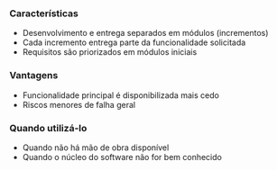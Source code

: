 ### Características
- Desenvolvimento e entrega separados em módulos (incrementos)
- Cada incremento entrega parte da funcionalidade solicitada
- Requisitos são priorizados em módulos iniciais

### Vantagens
- Funcionalidade principal é disponibilizada mais cedo
- Riscos menores de falha geral

### Quando utilizá-lo
- Quando não há mão de obra disponível
- Quando o núcleo do software não for bem conhecido
